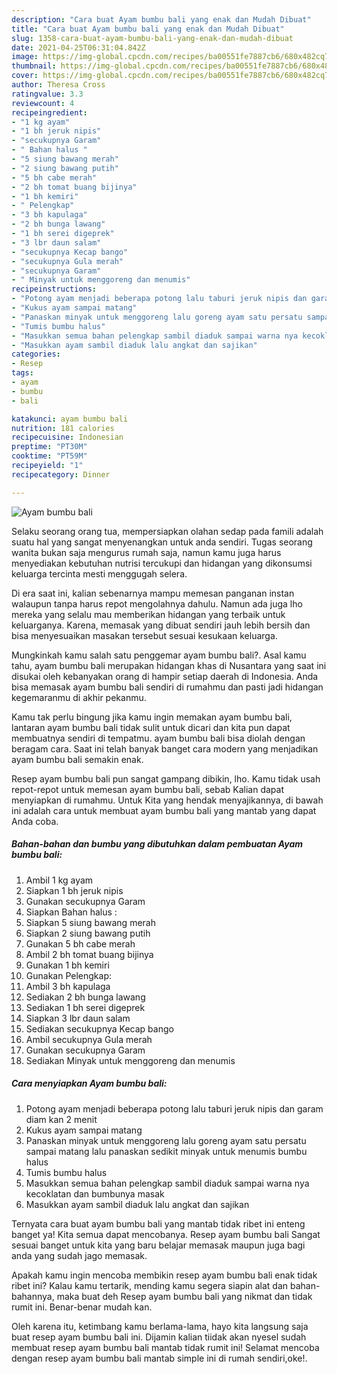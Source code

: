 ```yaml
---
description: "Cara buat Ayam bumbu bali yang enak dan Mudah Dibuat"
title: "Cara buat Ayam bumbu bali yang enak dan Mudah Dibuat"
slug: 1358-cara-buat-ayam-bumbu-bali-yang-enak-dan-mudah-dibuat
date: 2021-04-25T06:31:04.842Z
image: https://img-global.cpcdn.com/recipes/ba00551fe7887cb6/680x482cq70/ayam-bumbu-bali-foto-resep-utama.jpg
thumbnail: https://img-global.cpcdn.com/recipes/ba00551fe7887cb6/680x482cq70/ayam-bumbu-bali-foto-resep-utama.jpg
cover: https://img-global.cpcdn.com/recipes/ba00551fe7887cb6/680x482cq70/ayam-bumbu-bali-foto-resep-utama.jpg
author: Theresa Cross
ratingvalue: 3.3
reviewcount: 4
recipeingredient:
- "1 kg ayam"
- "1 bh jeruk nipis"
- "secukupnya Garam"
- " Bahan halus "
- "5 siung bawang merah"
- "2 siung bawang putih"
- "5 bh cabe merah"
- "2 bh tomat buang bijinya"
- "1 bh kemiri"
- " Pelengkap"
- "3 bh kapulaga"
- "2 bh bunga lawang"
- "1 bh serei digeprek"
- "3 lbr daun salam"
- "secukupnya Kecap bango"
- "secukupnya Gula merah"
- "secukupnya Garam"
- " Minyak untuk menggoreng dan menumis"
recipeinstructions:
- "Potong ayam menjadi beberapa potong lalu taburi jeruk nipis dan garam diam kan 2 menit"
- "Kukus ayam sampai matang"
- "Panaskan minyak untuk menggoreng lalu goreng ayam satu persatu sampai matang lalu panaskan sedikit minyak untuk menumis bumbu halus"
- "Tumis bumbu halus"
- "Masukkan semua bahan pelengkap sambil diaduk sampai warna nya kecoklatan dan bumbunya masak"
- "Masukkan ayam sambil diaduk lalu angkat dan sajikan"
categories:
- Resep
tags:
- ayam
- bumbu
- bali

katakunci: ayam bumbu bali 
nutrition: 181 calories
recipecuisine: Indonesian
preptime: "PT30M"
cooktime: "PT59M"
recipeyield: "1"
recipecategory: Dinner

---
```



![Ayam bumbu bali](https://img-global.cpcdn.com/recipes/ba00551fe7887cb6/680x482cq70/ayam-bumbu-bali-foto-resep-utama.jpg)

Selaku seorang orang tua, mempersiapkan olahan sedap pada famili adalah suatu hal yang sangat menyenangkan untuk anda sendiri. Tugas seorang  wanita bukan saja mengurus rumah saja, namun kamu juga harus menyediakan kebutuhan nutrisi tercukupi dan hidangan yang dikonsumsi keluarga tercinta mesti menggugah selera.

Di era  saat ini, kalian sebenarnya mampu memesan panganan instan walaupun tanpa harus repot mengolahnya dahulu. Namun ada juga lho mereka yang selalu mau memberikan hidangan yang terbaik untuk keluarganya. Karena, memasak yang dibuat sendiri jauh lebih bersih dan bisa menyesuaikan masakan tersebut sesuai kesukaan keluarga. 



Mungkinkah kamu salah satu penggemar ayam bumbu bali?. Asal kamu tahu, ayam bumbu bali merupakan hidangan khas di Nusantara yang saat ini disukai oleh kebanyakan orang di hampir setiap daerah di Indonesia. Anda bisa memasak ayam bumbu bali sendiri di rumahmu dan pasti jadi hidangan kegemaranmu di akhir pekanmu.

Kamu tak perlu bingung jika kamu ingin memakan ayam bumbu bali, lantaran ayam bumbu bali tidak sulit untuk dicari dan kita pun dapat membuatnya sendiri di tempatmu. ayam bumbu bali bisa diolah dengan beragam cara. Saat ini telah banyak banget cara modern yang menjadikan ayam bumbu bali semakin enak.

Resep ayam bumbu bali pun sangat gampang dibikin, lho. Kamu tidak usah repot-repot untuk memesan ayam bumbu bali, sebab Kalian dapat menyiapkan di rumahmu. Untuk Kita yang hendak menyajikannya, di bawah ini adalah cara untuk membuat ayam bumbu bali yang mantab yang dapat Anda coba.

<!--inarticleads1-->

##### Bahan-bahan dan bumbu yang dibutuhkan dalam pembuatan Ayam bumbu bali:

1. Ambil 1 kg ayam
1. Siapkan 1 bh jeruk nipis
1. Gunakan secukupnya Garam
1. Siapkan  Bahan halus :
1. Siapkan 5 siung bawang merah
1. Siapkan 2 siung bawang putih
1. Gunakan 5 bh cabe merah
1. Ambil 2 bh tomat buang bijinya
1. Gunakan 1 bh kemiri
1. Gunakan  Pelengkap:
1. Ambil 3 bh kapulaga
1. Sediakan 2 bh bunga lawang
1. Sediakan 1 bh serei digeprek
1. Siapkan 3 lbr daun salam
1. Sediakan secukupnya Kecap bango
1. Ambil secukupnya Gula merah
1. Gunakan secukupnya Garam
1. Sediakan  Minyak untuk menggoreng dan menumis




<!--inarticleads2-->

##### Cara menyiapkan Ayam bumbu bali:

1. Potong ayam menjadi beberapa potong lalu taburi jeruk nipis dan garam diam kan 2 menit
1. Kukus ayam sampai matang
1. Panaskan minyak untuk menggoreng lalu goreng ayam satu persatu sampai matang lalu panaskan sedikit minyak untuk menumis bumbu halus
1. Tumis bumbu halus
1. Masukkan semua bahan pelengkap sambil diaduk sampai warna nya kecoklatan dan bumbunya masak
1. Masukkan ayam sambil diaduk lalu angkat dan sajikan




Ternyata cara buat ayam bumbu bali yang mantab tidak ribet ini enteng banget ya! Kita semua dapat mencobanya. Resep ayam bumbu bali Sangat sesuai banget untuk kita yang baru belajar memasak maupun juga bagi anda yang sudah jago memasak.

Apakah kamu ingin mencoba membikin resep ayam bumbu bali enak tidak ribet ini? Kalau kamu tertarik, mending kamu segera siapin alat dan bahan-bahannya, maka buat deh Resep ayam bumbu bali yang nikmat dan tidak rumit ini. Benar-benar mudah kan. 

Oleh karena itu, ketimbang kamu berlama-lama, hayo kita langsung saja buat resep ayam bumbu bali ini. Dijamin kalian tiidak akan nyesel sudah membuat resep ayam bumbu bali mantab tidak rumit ini! Selamat mencoba dengan resep ayam bumbu bali mantab simple ini di rumah sendiri,oke!.

